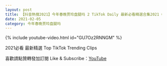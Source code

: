 ```yaml
---
layout: post
title: 【抖音熱搜2021】今年春晚贾玲盘腿吗 2 TikTok Daily 最新必看精選合集2021 02 05
date: 2021-02-05
category: 今年春晚贾玲盘腿吗
---
```


{% include youtube-video.html id="GU7Oz2RNNGM" %}

2021必看 最新精選 Top TikTok Trending Clips

喜歡請點贊轉發加訂閱 Like & Subscribe：[YouTube](https://www.youtube.com/channel/UCAoR7VcanIPd04uEq_GIylA/videos)

